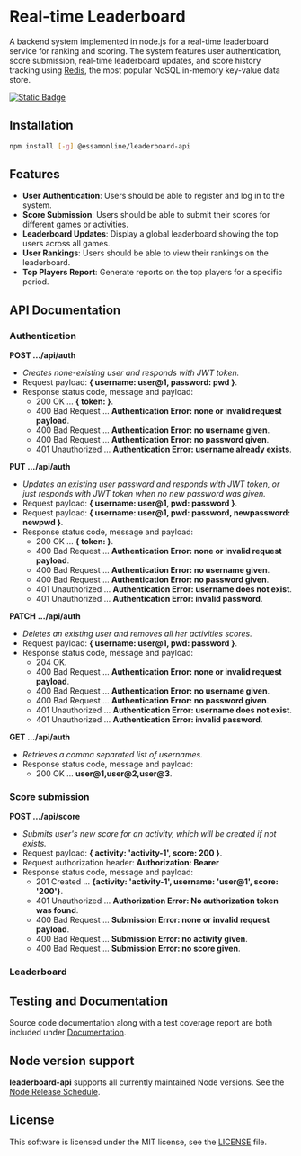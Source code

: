 # Real-time Leaderboard

A backend system implemented in node.js for a real-time leaderboard service for ranking and scoring. The system features user authentication, score submission, real-time leaderboard updates, and score history tracking using [Redis](https://redis.io/), the most popular NoSQL in-memory key-value data store.

[![Static Badge](https://img.shields.io/badge/roadmap.sh-realtime_leaderboard-blue?logo=roadmap.sh)](https://roadmap.sh/projects/realtime-leaderboard-system)

## Installation

```sh
npm install [-g] @essamonline/leaderboard-api
```

## Features

* **User Authentication**: Users should be able to register and log in to the system.
* **Score Submission**: Users should be able to submit their scores for different games or activities.
* **Leaderboard Updates**: Display a global leaderboard showing the top users across all games.
* **User Rankings**: Users should be able to view their rankings on the leaderboard.
* **Top Players Report**: Generate reports on the top players for a specific period.

## API Documentation

### Authentication

**POST .../api/auth**
* *Creates none-existing user and responds with JWT token.*
* Request payload: **{ username: user@1, password: pwd }**.
* Response status code, message and payload:
  - 200 OK ... **{ token: <JSON Web Token> }**.
  - 400 Bad Request ... **Authentication Error: none or invalid request payload**.
  - 400 Bad Request ... **Authentication Error: no username given**.
  - 400 Bad Request ... **Authentication Error: no password given**.
  - 401 Unauthorized ... **Authentication Error: username already exists**.


**PUT .../api/auth**
* *Updates an existing user password and responds with JWT token, or just responds with JWT token when no new password was given.*
* Request payload: **{ username: user@1, pwd: password }**.
* Request payload: **{ username: user@1, pwd: password, newpassword: newpwd }**.
* Response status code, message and payload:
  - 200 OK ... **{ token: <JSON Web Token> }**.
  - 400 Bad Request ... **Authentication Error: none or invalid request payload**.
  - 400 Bad Request ... **Authentication Error: no username given**.
  - 400 Bad Request ... **Authentication Error: no password given**.
  - 401 Unauthorized ... **Authentication Error: username does not exist**.
  - 401 Unauthorized ... **Authentication Error: invalid password**.


**PATCH .../api/auth**
* *Deletes an existing user and removes all her activities scores.*
* Request payload: **{ username: user@1, pwd: password }**.
* Response status code, message and payload:
  - 204 OK.
  - 400 Bad Request ... **Authentication Error: none or invalid request payload**.
  - 400 Bad Request ... **Authentication Error: no username given**.
  - 400 Bad Request ... **Authentication Error: no password given**.
  - 401 Unauthorized ... **Authentication Error: username does not exist**.
  - 401 Unauthorized ... **Authentication Error: invalid password**.


**GET .../api/auth**
* *Retrieves a comma separated list of usernames.*
* Response status code, message and payload:
  - 200 OK ... **user@1,user@2,user@3**.


### Score submission


**POST .../api/score**
* *Submits user's new score for an activity, which will be created if not exists.*
* Request payload: **{ activity: 'activity-1', score: 200 }**.
* Request authorization header: **Authorization: Bearer <JSON Web Token>**
* Response status code, message and payload:
  - 201 Created ... **{activity: 'activity-1', username: 'user@1', score: '200'}**.
  - 401 Unauthorized ... **Authorization Error: No authorization token was found**.
  - 400 Bad Request ... **Submission Error: none or invalid request payload**.
  - 400 Bad Request ... **Submission Error: no activity given**.
  - 400 Bad Request ... **Submission Error: no score given**.




### Leaderboard
 

## Testing and Documentation

Source code documentation along with a test coverage report are both included under [Documentation](https://essamatefelsherif.github.io/roadmap.sh.realtime-leaderboard/).

## Node version support

**leaderboard-api** supports all currently maintained Node versions. See the [Node Release Schedule](https://github.com/nodejs/Release#release-schedule).

## License

This software is licensed under the MIT license, see the [LICENSE](./LICENSE "LICENSE") file.
